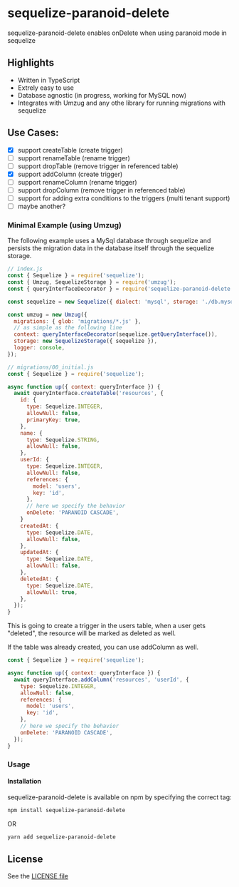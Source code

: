 # sequelize-paranoid-delete

sequelize-paranoid-delete enables onDelete when using paranoid mode in sequelize

## Highlights

- Written in TypeScript
- Extrely easy to use
- Database agnostic (in progress, working for MySQL now)
- Integrates with Umzug and any othe library for running migrations with sequelize

## Use Cases:

- [x] support createTable (create trigger)
- [ ] support renameTable (rename trigger)
- [ ] support dropTable (remove trigger in referenced table)
- [x] support addColumn (create trigger)
- [ ] support renameColumn (rename trigger)
- [ ] support dropColumn (remove trigger in referenced table)
- [ ] support for adding extra conditions to the triggers (multi tenant support)
- [ ] maybe another?

### Minimal Example (using Umzug)

The following example uses a MySql database through sequelize and persists the migration data in the database itself through the sequelize storage.

```js
// index.js
const { Sequelize } = require('sequelize');
const { Umzug, SequelizeStorage } = require('umzug');
const { queryInterfaceDecorator } = require('sequelize-paranoid-delete');

const sequelize = new Sequelize({ dialect: 'mysql', storage: './db.mysql' });

const umzug = new Umzug({
  migrations: { glob: 'migrations/*.js' },
  // as simple as the following line
  context: queryInterfaceDecorator(sequelize.getQueryInterface()),
  storage: new SequelizeStorage({ sequelize }),
  logger: console,
});
```

```js
// migrations/00_initial.js
const { Sequelize } = require('sequelize');

async function up({ context: queryInterface }) {
  await queryInterface.createTable('resources', {
    id: {
      type: Sequelize.INTEGER,
      allowNull: false,
      primaryKey: true,
    },
    name: {
      type: Sequelize.STRING,
      allowNull: false,
    },
    userId: {
      type: Sequelize.INTEGER,
      allowNull: false,
      references: {
        model: 'users',
        key: 'id',
      },
      // here we specify the behavior
      onDelete: 'PARANOID CASCADE',
    }
    createdAt: {
      type: Sequelize.DATE,
      allowNull: false,
    },
    updatedAt: {
      type: Sequelize.DATE,
      allowNull: false,
    },
    deletedAt: {
      type: Sequelize.DATE,
      allowNull: true,
    },
  });
}
```

This is going to create a trigger in the users table, when a user gets "deleted", the resource will be marked as deleted as well.

If the table was already created, you can use addColumn as well.

```js
const { Sequelize } = require('sequelize');

async function up({ context: queryInterface }) {
  await queryInterface.addColumn('resources', 'userId', {
    type: Sequelize.INTEGER,
    allowNull: false,
    references: {
      model: 'users',
      key: 'id',
    },
    // here we specify the behavior
    onDelete: 'PARANOID CASCADE',
  });
}
```

### Usage

#### Installation

sequelize-paranoid-delete is available on npm by specifying the correct tag:

```bash
npm install sequelize-paranoid-delete
```

OR

```bash
yarn add sequelize-paranoid-delete
```

## License

See the [LICENSE file](./LICENSE.md)
